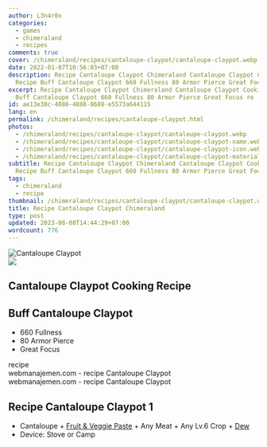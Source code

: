 ```yaml
---
author: L3n4r0x
categories:
  - games
  - chimeraland
  - recipes
comments: true
cover: /chimeraland/recipes/cantaloupe-claypot/cantaloupe-claypot.webp
date: 2022-01-07T10:56:03+07:00
description: Recipe Cantaloupe Claypot Chimeraland Cantaloupe Claypot Cooking
  Recipe Buff Cantaloupe Claypot 660 Fullness 80 Armor Pierce Great Focus re
excerpt: Recipe Cantaloupe Claypot Chimeraland Cantaloupe Claypot Cooking Recipe
  Buff Cantaloupe Claypot 660 Fullness 80 Armor Pierce Great Focus re
id: ae13e38c-4886-4888-8688-e5573a644115
lang: en
permalink: /chimeraland/recipes/cantaloupe-claypot.html
photos:
  - /chimeraland/recipes/cantaloupe-claypot/cantaloupe-claypot.webp
  - /chimeraland/recipes/cantaloupe-claypot/cantaloupe-claypot-name.webp
  - /chimeraland/recipes/cantaloupe-claypot/cantaloupe-claypot-icon.webp
  - /chimeraland/recipes/cantaloupe-claypot/cantaloupe-claypot-material.webp
subtitle: Recipe Cantaloupe Claypot Chimeraland Cantaloupe Claypot Cooking
  Recipe Buff Cantaloupe Claypot 660 Fullness 80 Armor Pierce Great Focus re
tags:
  - chimeraland
  - recipe
thumbnail: /chimeraland/recipes/cantaloupe-claypot/cantaloupe-claypot.webp
title: Recipe Cantaloupe Claypot Chimeraland
type: post
updated: 2023-08-08T14:44:29+07:00
wordcount: 776
---
```


<link
  rel="stylesheet"
  href="https://rawcdn.githack.com/dimaslanjaka/Web-Manajemen/870a349/css/bootstrap-5-3-0-alpha3-wrapper.css"
/>
<section id="bootstrap-wrapper">
  <div data-bs-theme="dark">
    <div class="card mb-2">
      <div class="card-body">
        <div class="row g-0">
          <div class="col-sm-4 position-relative mb-2">
            <img
              src="https://www.webmanajemen.com/chimeraland/recipes/cantaloupe-claypot/cantaloupe-claypot-material.webp"
              class="card-img fit-cover w-100 h-100"
              alt="Cantaloupe Claypot"
              data-fancybox="true"
            />
          </div>
          <div class="col-sm-8 mb-2">
            <div class="card-body">
              <div class="d-flex flex-row align-items-center mb-3">
                <img
                  class="d-inline-block me-2"
                  src="https://www.webmanajemen.com/chimeraland/recipes/cantaloupe-claypot/cantaloupe-claypot-icon.webp"
                  width="auto"
                  height="auto"
                  style="vertical-align: middle"
                />
                <h2 class="fs-5">Cantaloupe Claypot Cooking Recipe</h2>
              </div>
              <h2 class="card-title fs-5">Buff Cantaloupe Claypot</h2>
              <div class="card-text">
                <ul>
                  <li>660 Fullness</li>
                  <li>80 Armor Pierce</li>
                  <li>Great Focus</li>
                </ul>
              </div>
              <span class="badge rounded-pill">recipe</span>
            </div>
            <div class="card-footer text-end text-muted mt-auto">
              webmanajemen.com - recipe Cantaloupe Claypot
            </div>
          </div>
        </div>
      </div>
      <div class="card-footer text-end text-muted">
        webmanajemen.com - recipe Cantaloupe Claypot
      </div>
    </div>
    <div class="row mb-2">
      <div class="col-12 col-lg-6 recipe-item mb-2">
        <div class="card">
          <div class="card-body">
            <h2 class="card-title fs-5">Recipe Cantaloupe Claypot 1</h2>
            <div class="card-text">
              <ul>
                <li>
                  Cantaloupe<span> + </span
                  ><a
                    class="text-decoration-none text-primary"
                    href="/chimeraland/recipes/fruit-and-veggie-paste.html"
                    >Fruit &amp; Veggie Paste</a
                  ><span> + </span>Any Meat<span> + </span>Any Lv.6 Crop<span>
                    + </span
                  ><a
                    class="text-decoration-none text-primary"
                    href="/chimeraland/materials/dew.html"
                    >Dew</a
                  >
                </li>
                <li>Device: Stove or Camp</li>
              </ul>
            </div>
          </div>
        </div>
      </div>
    </div>
  </div>
</section>